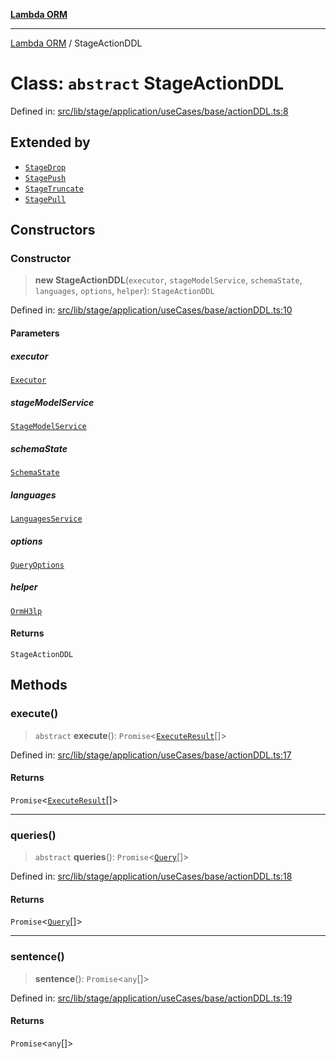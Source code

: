 [**Lambda ORM**](../README.md)

***

[Lambda ORM](../README.md) / StageActionDDL

# Class: `abstract` StageActionDDL

Defined in: [src/lib/stage/application/useCases/base/actionDDL.ts:8](https://github.com/lambda-orm/lambdaorm/blob/d458bba636206871821586fca1a7822cc50e2446/src/lib/stage/application/useCases/base/actionDDL.ts#L8)

## Extended by

- [`StageDrop`](StageDrop.md)
- [`StagePush`](StagePush.md)
- [`StageTruncate`](StageTruncate.md)
- [`StagePull`](StagePull.md)

## Constructors

### Constructor

> **new StageActionDDL**(`executor`, `stageModelService`, `schemaState`, `languages`, `options`, `helper`): `StageActionDDL`

Defined in: [src/lib/stage/application/useCases/base/actionDDL.ts:10](https://github.com/lambda-orm/lambdaorm/blob/d458bba636206871821586fca1a7822cc50e2446/src/lib/stage/application/useCases/base/actionDDL.ts#L10)

#### Parameters

##### executor

[`Executor`](../interfaces/Executor.md)

##### stageModelService

[`StageModelService`](StageModelService.md)

##### schemaState

[`SchemaState`](SchemaState.md)

##### languages

[`LanguagesService`](LanguagesService.md)

##### options

[`QueryOptions`](../interfaces/QueryOptions.md)

##### helper

[`OrmH3lp`](OrmH3lp.md)

#### Returns

`StageActionDDL`

## Methods

### execute()

> `abstract` **execute**(): `Promise`\<[`ExecuteResult`](../interfaces/ExecuteResult.md)[]\>

Defined in: [src/lib/stage/application/useCases/base/actionDDL.ts:17](https://github.com/lambda-orm/lambdaorm/blob/d458bba636206871821586fca1a7822cc50e2446/src/lib/stage/application/useCases/base/actionDDL.ts#L17)

#### Returns

`Promise`\<[`ExecuteResult`](../interfaces/ExecuteResult.md)[]\>

***

### queries()

> `abstract` **queries**(): `Promise`\<[`Query`](Query.md)[]\>

Defined in: [src/lib/stage/application/useCases/base/actionDDL.ts:18](https://github.com/lambda-orm/lambdaorm/blob/d458bba636206871821586fca1a7822cc50e2446/src/lib/stage/application/useCases/base/actionDDL.ts#L18)

#### Returns

`Promise`\<[`Query`](Query.md)[]\>

***

### sentence()

> **sentence**(): `Promise`\<`any`[]\>

Defined in: [src/lib/stage/application/useCases/base/actionDDL.ts:19](https://github.com/lambda-orm/lambdaorm/blob/d458bba636206871821586fca1a7822cc50e2446/src/lib/stage/application/useCases/base/actionDDL.ts#L19)

#### Returns

`Promise`\<`any`[]\>
